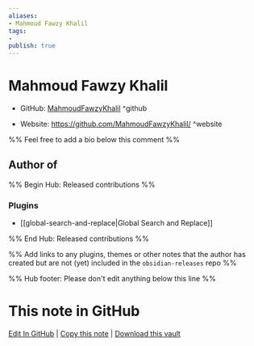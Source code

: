 ```yaml
---
aliases:
- Mahmoud Fawzy Khalil
tags:
- 
publish: true
---
```


# Mahmoud Fawzy Khalil

- GitHub: [MahmoudFawzyKhalil](https://github.com/MahmoudFawzyKhalil/) ^github
<!-- - Discord: `@` ^discord-->
- Website: <https://github.com/MahmoudFawzyKhalil/> ^website
<!-- - [[Publish sites|Publish site]]: <https://> ^publish-->

%% Feel free to add a bio below this comment %%


## Author of

%% Begin Hub: Released contributions %%
### Plugins
- [[global-search-and-replace|Global Search and Replace]]

%% End Hub: Released contributions %%

%% Add links to any plugins, themes or other notes that the author has created but are not (yet) included in the `obsidian-releases` repo %%

<!--
### Unlisted plugins
-->

<!--
### Others
-->

<!--
## Sponsor this author
-->

<!-- - [[GitHub sponsors]]: [Sponsor @MahmoudFawzyKhalil on GitHub Sponsors](https://github.com/sponsors/MahmoudFawzyKhalil) ^github-sponsor-->
<!-- - [[Buy me a coffee]]: <https://> ^buy-me-a-coffee-->
<!-- - [[PayPal]]: <https://> ^paypal-->
<!-- - [[Patreon]]: <https://> ^patreon-->

<!--
## Follow this author
-->

<!-- - [[YouTube Channels|On YouTube]]: <https://> ^youtube-->
<!-- - Twitter: <https://> ^twitter-->
<!-- - ... -->

%% Hub footer: Please don't edit anything below this line %%

# This note in GitHub

<span class="git-footer">[Edit In GitHub](https://github.dev/obsidian-community/obsidian-hub/blob/main/01%20-%20Community/People/MahmoudFawzyKhalil.md "git-hub-edit-note") | [Copy this note](https://raw.githubusercontent.com/obsidian-community/obsidian-hub/main/01%20-%20Community/People/MahmoudFawzyKhalil.md "git-hub-copy-note") | [Download this vault](https://github.com/obsidian-community/obsidian-hub/archive/refs/heads/main.zip "git-hub-download-vault") </span>
